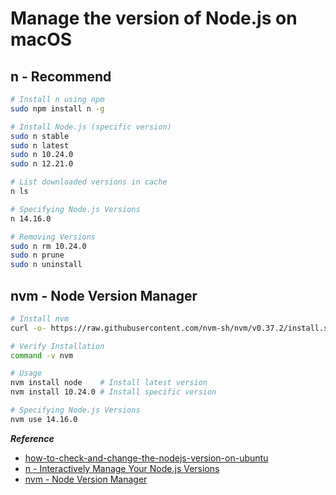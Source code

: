 # Manage the version of Node.js on macOS

## n - Recommend

```bash
# Install n using npm
sudo npm install n -g

# Install Node.js (specific version)
sudo n stable
sudo n latest
sudo n 10.24.0
sudo n 12.21.0

# List downloaded versions in cache
n ls

# Specifying Node.js Versions
n 14.16.0

# Removing Versions
sudo n rm 10.24.0
sudo n prune
sudo n uninstall
```



## nvm - Node Version Manager

```bash
# Install nvm
curl -o- https://raw.githubusercontent.com/nvm-sh/nvm/v0.37.2/install.sh | bash

# Verify Installation
command -v nvm

# Usage
nvm install node 	# Install latest version
nvm install 10.24.0 # Install specific version

# Specifying Node.js Versions
nvm use 14.16.0
```



***Reference***

- [how-to-check-and-change-the-nodejs-version-on-ubuntu](https://stackoverflow.com/questions/45632508/how-to-check-and-change-the-nodejs-version-on-ubuntu)
- [n - Interactively Manage Your Node.js Versions](https://www.npmjs.com/package/n)
- [nvm - Node Version Manager](https://github.com/nvm-sh/nvm)

